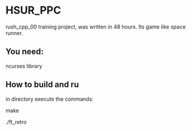 # HSUR_PPC

rush_cpp_00
training project, was written in 48 hours.
Its game like space runner.

## You need:
ncurses library

## How to build and ru

in directory execute the commands: 

make

./ft_retro
